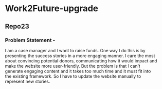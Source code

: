 # Work2Future-upgrade

## Repo23

### Problem Statement - 
I am a case manager and I want to raise funds.
One way I do this is by presenting the success stories in a more engaging manner.
I care the most about convincing potential donors, communicating how it would impact and make the website more user-friendly.
But the problem is that I can't generate engaging content and it takes too much time and it must fit into the existing framework.
So I have to update the website manually to represent new stories.
